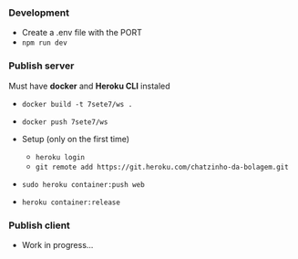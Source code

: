### Development
 - Create a .env file with the PORT
 - `npm run dev`

### Publish server

Must have **docker** and **Heroku CLI** instaled

  - `docker build -t 7sete7/ws .`
  - `docker push 7sete7/ws`
  
  - Setup (only on the first time)
    - `heroku login`
    - `git remote add https://git.heroku.com/chatzinho-da-bolagem.git`
  - `sudo heroku container:push web`
  - `heroku container:release`

### Publish client
  - Work in progress...